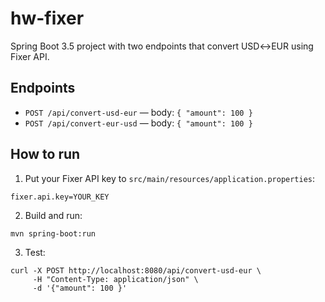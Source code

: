 # hw-fixer

Spring Boot 3.5 project with two endpoints that convert USD↔EUR using Fixer API.

## Endpoints

- `POST /api/convert-usd-eur` — body: `{ "amount": 100 }`
- `POST /api/convert-eur-usd` — body: `{ "amount": 100 }`

## How to run

1. Put your Fixer API key to `src/main/resources/application.properties`:

```
fixer.api.key=YOUR_KEY
```

2. Build and run:

```
mvn spring-boot:run
```

3. Test:

```
curl -X POST http://localhost:8080/api/convert-usd-eur \
     -H "Content-Type: application/json" \
     -d '{"amount": 100 }'
```
